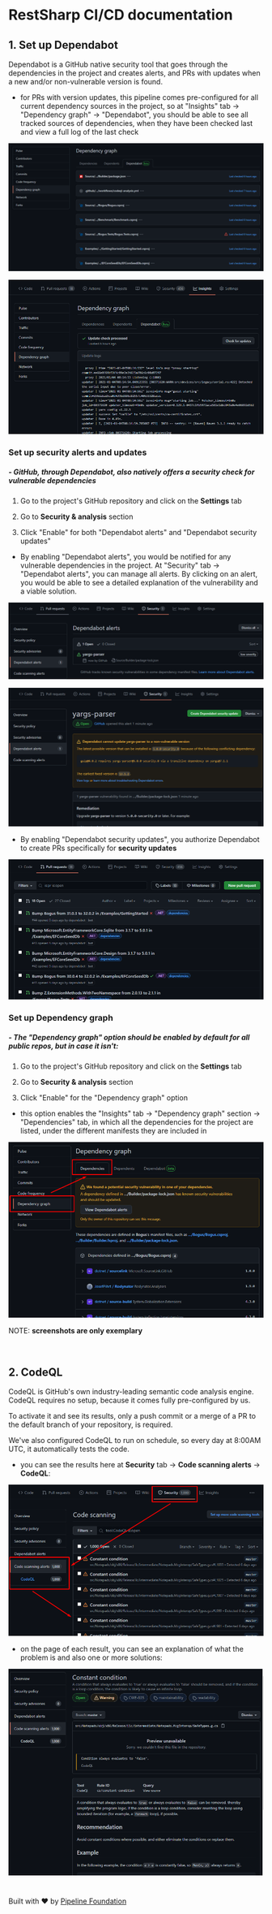 # RestSharp CI/CD documentation

## 1. Set up Dependabot

Dependabot is a GitHub native security tool that goes through the dependencies in the project and creates alerts, and PRs with updates when a new and/or non-vulnerable version is found.

- for PRs with version updates, this pipeline comes pre-configured for all current dependency sources in the project, so at "Insights" tab -> "Dependency graph" -> "Dependabot", you should be able to see all tracked sources of dependencies, when they have been checked last and view a full log of the last check

![Dependabot_tab](./Dependabot_tab.png)

![Dependabot_log_page](./Dependabot_log_page.png)

### Set up security alerts and updates
##### - GitHub, through Dependabot, also natively offers a security check for vulnerable dependencies

1. Go to the project's GitHub repository and click on the **Settings** tab

2. Go to **Security & analysis** section

3. Click "Enable" for both "Dependabot alerts" and "Dependabot security updates"

- By enabling "Dependabot alerts", you would be notified for any vulnerable dependencies in the project. At "Security" tab -> "Dependabot alerts", you can manage all alerts. By clicking on an alert, you would be able to see a detailed explanation of the vulnerability and a viable solution.

![Dependabot_alerts_page](./Dependabot_alerts_page.png)

![Dependabot_alert_page](./Dependabot_alert_page.png)

- By enabling "Dependabot security updates", you authorize Dependabot to create PRs specifically for **security updates**

![Dependabot_PRs](./Dependabot_PRs.png)

### Set up Dependency graph
##### - The "Dependency graph" option should be enabled by default for all public repos, but in case it isn't:

1. Go to the project's GitHub repository and click on the **Settings** tab

2. Go to **Security & analysis** section

3. Click "Enable" for the "Dependency graph" option

- this option enables the "Insights" tab -> "Dependency graph" section -> "Dependencies" tab, in which all the dependencies for the project are listed, under the different manifests they are included in

![Dependabot_dependency_graph](./Dependabot_dependency_graph.png)

NOTE: **screenshots are only exemplary**

<br>

## 2. CodeQL

CodeQL is GitHub's own industry-leading semantic code analysis engine. CodeQL requires no setup, because it comes fully pre-configured by us. 

To activate it and see its results, only a push commit or a merge of a PR to the default branch of your repository, is required. 

We've also configured CodeQL to run on schedule, so every day at 8:00AM UTC, it automatically tests the code.

- you can see the results here at **Security** tab -> **Code scanning alerts** -> **CodeQL**:

![CodeQL_results](./CodeQL_results.png)

- on the page of each result, you can see an explanation of what the problem is and also one or more solutions:

![CodeQL_alert_page](./CodeQL_alert_page.png)

#

Built with ❤ by [Pipeline Foundation](https://pipeline.foundation)
